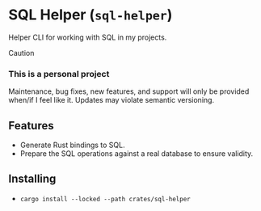 # SQL Helper (`sql-helper`)

Helper CLI for working with SQL in my projects.

> [!CAUTION]
>
> ### This is a personal project
>
> Maintenance, bug fixes, new features, and support will only be provided when/if I feel like it.
> Updates may violate semantic versioning.

## Features

- Generate Rust bindings to SQL.
- Prepare the SQL operations against a real database to ensure validity.

## Installing

- `cargo install --locked --path crates/sql-helper`

